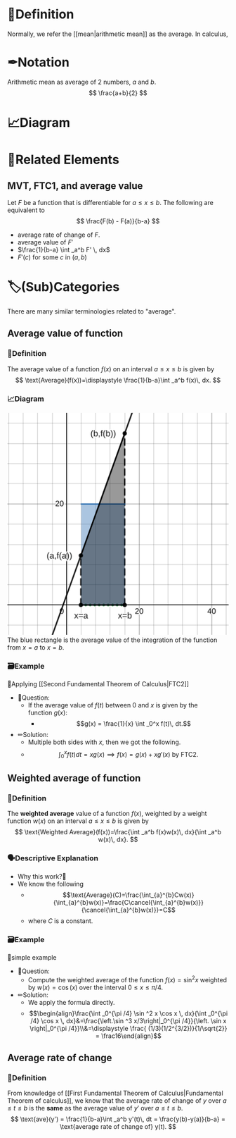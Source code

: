 # 📝Definition
Normally, we refer the [[mean|arithmetic mean]] as the average.
In calculus, 
# ✒Notation
Arithmetic mean as average of 2 numbers, $a$ and $b$.
$$
\frac{a+b}{2}
$$

# 📈Diagram


# 🌱Related Elements
## MVT, FTC1, and average value
Let $F$ be a function that is differentiable for $a\leq x\leq b$.
The following are equivalent to
$$
\frac{F(b) - F(a)}{b-a}
$$
- average rate of change of $F$.
- average value of $F'$
- $\frac{1}{b-a} \int _a^b F' \, dx$
- $F'(c)$ for some $c$ in $(a,b)$

# 🏷(Sub)Categories
There are many similar terminologies related to "average".

## Average value of function
### 📝Definition
The average value of a function $f(x)$ on an interval $a\leq x\leq b$ is given by
$$
\text{Average}(f(x))=\displaystyle \frac{1}{b-a}\int _a^b f(x)\,  dx.
$$
### 📈Diagram

![name|300](../assets/average_integral.svg)
The blue rectangle is the average value of the integration of the function from $x=a$ to $x=b$.
### 🗃Example
📌Applying [[Second Fundamental Theorem of Calculus|FTC2]]
- 💬Question:
	- If the average value of $f(t)$ between $0$ and $x$ is given by the function $g(x)$:
		- $$g(x) = \frac{1}{x} \int _0^x f(t)\, dt.$$
- ✏Solution:
	- Multiple both sides with $x$, then we got the following.
	- $$\int _0^x f(t)dt = xg(x)\implies f(x)=g(x)+xg'(x)\text{ by FTC2.}$$



## Weighted average of function
### 📝Definition
The **weighted average** value of a function $f(x)$, weighted by a weight function $w(x)$ on an interval $a\leq x\leq b$ is given by
$$
\text{Weighted Average}(f(x))=\frac{\int _a^b f(x)w(x)\, dx}{\int _a^b w(x)\, dx}.
$$
### 🗣Descriptive Explanation
- Why this work?🤔
- We know the following
	- $$\text{Average}(C)=\frac{\int_{a}^{b}Cw(x)}{\int_{a}^{b}w(x)}=\frac{C\cancel{\int_{a}^{b}w(x)}}{\cancel{\int_{a}^{b}w(x)}}=C$$
	- where $C$ is a constant.
### 🗃Example
📌simple example
- 💬Question:
	- Compute the weighted average of the function $f(x) = \sin ^2 x$ weighted by $w(x) = \cos (x)$ over the interval $0 \leq x \leq \pi /4$.
- ✏Solution:
	- We apply the formula directly.
	- $$\begin{align}\frac{\int _0^{\pi /4} \sin ^2 x \cos x \, dx}{\int _0^{\pi /4} \cos x \, dx}&=\frac{\left.\sin ^3 x/3\right|_0^{\pi /4}}{\left. \sin x \right|_0^{\pi /4}}\\&=\displaystyle \frac{ (1/3)(1/2^{3/2})}{1/\sqrt{2}} = \frac16\end{align}$$



## Average rate of change
### 📝Definition
From knowledge of [[First Fundamental Theorem of Calculus|Fundamental Theorem of calculus]], we know that the average rate of change of $y$ over $a\leq t\leq b$ is the **same** as the average value of $y'$ over $a\leq t\leq b$.
$$
\text{ave}(y') = \frac{1}{b-a}\int _a^b y'(t)\, dt = \frac{y(b)-y(a)}{b-a} = \text{average rate of change of} y(t).
$$
